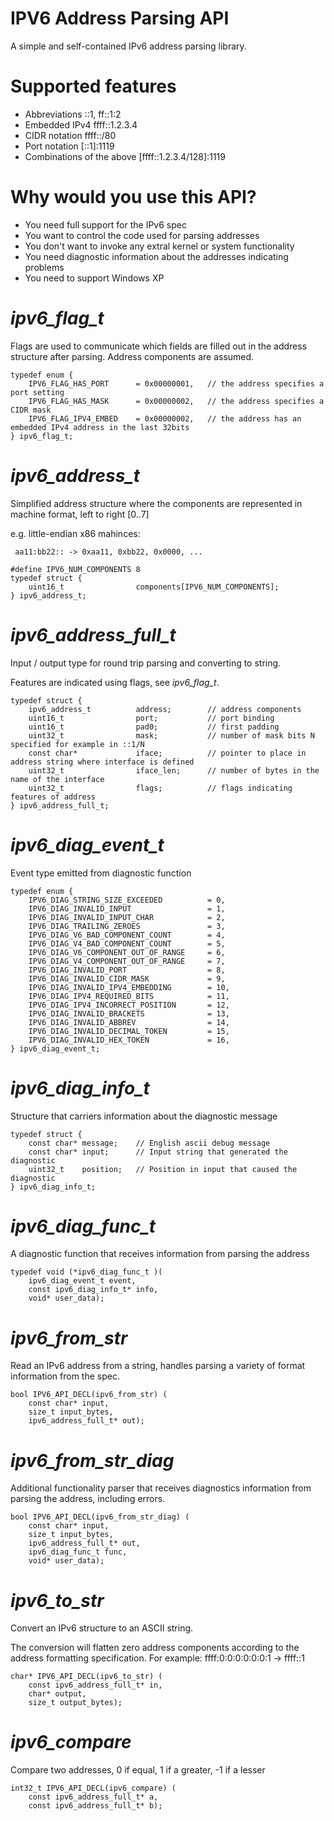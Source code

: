 
# IPV6 Address Parsing API

A simple and self-contained IPv6 address parsing library.

# Supported features

  - Abbreviations ::1, ff::1:2
  - Embedded IPv4 ffff::1.2.3.4
  - CIDR notation ffff::/80
  - Port notation [::1]:1119
  - Combinations of the above [ffff::1.2.3.4/128]:1119

# Why would you use this API?

  - You need full support for the IPv6 spec
  - You want to control the code used for parsing addresses
  - You don't want to invoke any extral kernel or system functionality
  - You need diagnostic information about the addresses indicating problems
  - You need to support Windows XP


*ipv6_flag_t*
===

Flags are used to communicate which fields are filled out in the address structure
after parsing. Address components are assumed.

~~~~
typedef enum {
    IPV6_FLAG_HAS_PORT      = 0x00000001,   // the address specifies a port setting
    IPV6_FLAG_HAS_MASK      = 0x00000002,   // the address specifies a CIDR mask
    IPV6_FLAG_IPV4_EMBED    = 0x00000002,   // the address has an embedded IPv4 address in the last 32bits
} ipv6_flag_t;
~~~~

*ipv6_address_t*
===
Simplified address structure where the components are represented in
machine format, left to right [0..7]

e.g. little-endian x86 mahinces:

     aa11:bb22:: -> 0xaa11, 0xbb22, 0x0000, ...

~~~~
#define IPV6_NUM_COMPONENTS 8
typedef struct {
    uint16_t                components[IPV6_NUM_COMPONENTS];
} ipv6_address_t;
~~~~

*ipv6_address_full_t*
===

Input / output type for round trip parsing and converting to string.

Features are indicated using flags, see *ipv6_flag_t*.

~~~~
typedef struct {
    ipv6_address_t          address;        // address components
    uint16_t                port;           // port binding
    uint16_t                pad0;           // first padding
    uint32_t                mask;           // number of mask bits N specified for example in ::1/N
    const char*             iface;          // pointer to place in address string where interface is defined
    uint32_t                iface_len;      // number of bytes in the name of the interface
    uint32_t                flags;          // flags indicating features of address
} ipv6_address_full_t;
~~~~

*ipv6_diag_event_t*
===

Event type emitted from diagnostic function

~~~~
typedef enum {
    IPV6_DIAG_STRING_SIZE_EXCEEDED          = 0,
    IPV6_DIAG_INVALID_INPUT                 = 1,
    IPV6_DIAG_INVALID_INPUT_CHAR            = 2,
    IPV6_DIAG_TRAILING_ZEROES               = 3,
    IPV6_DIAG_V6_BAD_COMPONENT_COUNT        = 4,
    IPV6_DIAG_V4_BAD_COMPONENT_COUNT        = 5,
    IPV6_DIAG_V6_COMPONENT_OUT_OF_RANGE     = 6,
    IPV6_DIAG_V4_COMPONENT_OUT_OF_RANGE     = 7,
    IPV6_DIAG_INVALID_PORT                  = 8,
    IPV6_DIAG_INVALID_CIDR_MASK             = 9,
    IPV6_DIAG_INVALID_IPV4_EMBEDDING        = 10,
    IPV6_DIAG_IPV4_REQUIRED_BITS            = 11,
    IPV6_DIAG_IPV4_INCORRECT_POSITION       = 12,
    IPV6_DIAG_INVALID_BRACKETS              = 13,
    IPV6_DIAG_INVALID_ABBREV                = 14,
    IPV6_DIAG_INVALID_DECIMAL_TOKEN         = 15,
    IPV6_DIAG_INVALID_HEX_TOKEN             = 16,
} ipv6_diag_event_t;
~~~~

*ipv6_diag_info_t*
===

Structure that carriers information about the diagnostic message

~~~~
typedef struct {
    const char* message;    // English ascii debug message
    const char* input;      // Input string that generated the diagnostic
    uint32_t    position;   // Position in input that caused the diagnostic
} ipv6_diag_info_t;
~~~~

*ipv6_diag_func_t*
===

A diagnostic function that receives information from parsing the address

~~~~
typedef void (*ipv6_diag_func_t )(
    ipv6_diag_event_t event,
    const ipv6_diag_info_t* info,
    void* user_data);
~~~~

*ipv6_from_str*
===

Read an IPv6 address from a string, handles parsing a variety of format
information from the spec.

~~~~
bool IPV6_API_DECL(ipv6_from_str) (
    const char* input,
    size_t input_bytes,
    ipv6_address_full_t* out);
~~~~

*ipv6_from_str_diag*
===

Additional functionality parser that receives diagnostics information from parsing the address,
including errors.

~~~~
bool IPV6_API_DECL(ipv6_from_str_diag) (
    const char* input,
    size_t input_bytes,
    ipv6_address_full_t* out,
    ipv6_diag_func_t func,
    void* user_data);
~~~~

*ipv6_to_str*
===

Convert an IPv6 structure to an ASCII string.

The conversion will flatten zero address components according to the address
formatting specification. For example: ffff:0:0:0:0:0:0:1 -> ffff::1

~~~~
char* IPV6_API_DECL(ipv6_to_str) (
    const ipv6_address_full_t* in,
    char* output,
    size_t output_bytes);
~~~~

*ipv6_compare*
===

Compare two addresses, 0 if equal, 1 if a greater, -1 if a lesser

~~~~
int32_t IPV6_API_DECL(ipv6_compare) (
    const ipv6_address_full_t* a,
    const ipv6_address_full_t* b);
~~~~
